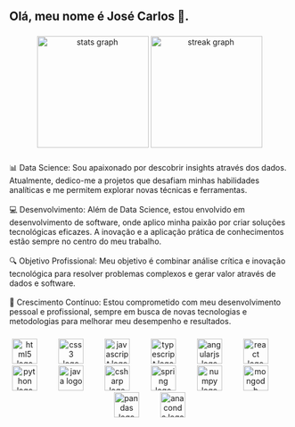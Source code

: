 <h2 align="left">Olá, meu nome é José Carlos 👋.</h2>

###

<div align="center">
  <img src="https://github-readme-stats.vercel.app/api?username=JoseCarlosVSJ&hide_title=false&hide_rank=false&show_icons=true&include_all_commits=true&count_private=true&disable_animations=false&theme=tokyonight&locale=pt-br&hide_border=false" height="200" alt="stats graph"  />
  <img src="https://streak-stats.demolab.com?user=JoseCarlosVSJ&locale=pt-br&mode=daily&theme=tokyonight&hide_border=false&border_radius=20" height="200" alt="streak graph"  />
</div>

###

<p align="left">📊 Data Science: Sou apaixonado por descobrir insights através dos dados. Atualmente, dedico-me a projetos que desafiam minhas habilidades analíticas e me permitem explorar novas técnicas e ferramentas.<br><br>💻 Desenvolvimento: Além de Data Science, estou envolvido em desenvolvimento de software, onde aplico minha paixão por criar soluções tecnológicas eficazes. A inovação e a aplicação prática de conhecimentos estão sempre no centro do meu trabalho.<br><br>🔍 Objetivo Profissional: Meu objetivo é combinar análise crítica e inovação tecnológica para resolver problemas complexos e gerar valor através de dados e software.<br><br>🌱 Crescimento Contínuo: Estou comprometido com meu desenvolvimento pessoal e profissional, sempre em busca de novas tecnologias e metodologias para melhorar meu desempenho e resultados.</p>

###

<div align="center">
  <img src="https://cdn.jsdelivr.net/gh/devicons/devicon/icons/html5/html5-original.svg" height="45" alt="html5 logo"  />
  <img width="30" />
  <img src="https://cdn.jsdelivr.net/gh/devicons/devicon/icons/css3/css3-original.svg" height="45" alt="css3 logo"  />
  <img width="30" />
  <img src="https://cdn.jsdelivr.net/gh/devicons/devicon/icons/javascript/javascript-original.svg" height="45" alt="javascript logo"  />
  <img width="30" />
  <img src="https://cdn.jsdelivr.net/gh/devicons/devicon/icons/typescript/typescript-original.svg" height="45" alt="typescript logo"  />
  <img width="30" />
  <img src="https://cdn.jsdelivr.net/gh/devicons/devicon/icons/angularjs/angularjs-original.svg" height="45" alt="angularjs logo"  />
  <img width="30" />
  <img src="https://cdn.jsdelivr.net/gh/devicons/devicon/icons/react/react-original.svg" height="45" alt="react logo"  />
  <img width="30" />
  <img src="https://cdn.jsdelivr.net/gh/devicons/devicon/icons/python/python-original.svg" height="45" alt="python logo"  />
  <img width="30" />
  <img src="https://cdn.jsdelivr.net/gh/devicons/devicon/icons/java/java-original.svg" height="45" alt="java logo"  />
  <img width="30" />
  <img src="https://cdn.jsdelivr.net/gh/devicons/devicon/icons/csharp/csharp-original.svg" height="45" alt="csharp logo"  />
  <img width="30" />
  <img src="https://cdn.jsdelivr.net/gh/devicons/devicon/icons/spring/spring-original.svg" height="45" alt="spring logo"  />
  <img width="30" />
  <img src="https://cdn.jsdelivr.net/gh/devicons/devicon/icons/numpy/numpy-original.svg" height="45" alt="numpy logo"  />
  <img width="30" />
  <img src="https://cdn.jsdelivr.net/gh/devicons/devicon/icons/mongodb/mongodb-original.svg" height="45" alt="mongodb logo"  />
  <img width="30" />
  <img src="https://cdn.jsdelivr.net/gh/devicons/devicon/icons/pandas/pandas-original.svg" height="45" alt="pandas logo"  />
  <img width="30" />
  <img src="https://cdn.jsdelivr.net/gh/devicons/devicon/icons/anaconda/anaconda-original.svg" height="45" alt="anaconda logo"  />
</div>

###
